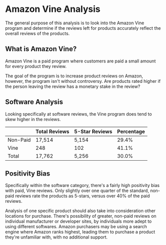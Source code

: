 # Amazon Vine Analysis
The general purpose of this analysis is to look into the Amazon Vine program and determine if the reviews left for products accurately reflect the overall reviews of the products.

## What is Amazon Vine?
Amazon Vine is a paid program where customers are paid a small amount for every product they review.

The goal of the program is to increase product reviews on Amazon, however, the program isn't without controversy. Are products rated higher if the person leaving the review has a monetary stake in the review?

## Software Analysis
Looking specifically at software reviews, the Vine program does tend to skew higher in the reviews.

| |Total Reviews|5-Star Reviews|Percentage|
|-|-|-|-|
|Non-Paid|17,514|5,154|29.4%|
|Vine|248|102|41.1%|
|Total|17,762|5,256|30.0%|

## Positivity Bias
Specifically within the software category, there's a fairly high positivity bias with paid, Vine reviews. Only slightly over one quarter of the standard, non-paid reviews rate the products as 5-stars, versus over 40% of the paid reviews.

Analysis of one specific product should also take into consideration other locations for purchase. There's possibility of greater, non-paid reviews on individual manufacturer or developer sites, by individuals more adept to using different softwares. Amazon purchasers may be using a search engine where Amazon ranks highest, leading them to purchase a product they're unfamiliar with, with no additional support.

